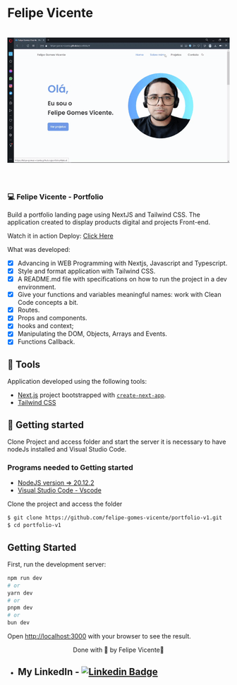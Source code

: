 # Felipe Vicente

<h1 align="center">
    <img alt="Gif of the finished project Felipe Vicente" title="gif" src="./public/portfolio.gif" />
</h1>

<br>

### 💻 Felipe Vicente - Portfolio

Build a portfolio landing page using NextJS and Tailwind CSS. 
The application created to display products digital and projects Front-end.

Watch it in action Deploy: [Click Here](https://felipe-gomes-vicente.github.io/portfolio-v1/)

What was developed:

- [x] Advancing in WEB Programming with Nextjs, Javascript and Typescript.
- [x] Style and format application with Tailwind CSS.
- [x] A README.md file with specifications on how to run the project in a dev environment.
- [x]  Give your functions and variables meaningful names: work with Clean Code concepts a bit.
- [x]  Routes.
- [x]  Props and components.
- [x]  hooks and context;
- [x]  Manipulating the DOM, Objects, Arrays and Events.
- [x]  Functions Callback.

## 🧪 Tools

Application developed using the following tools:

- [Next.js](https://nextjs.org/) project bootstrapped with [`create-next-app`](https://github.com/vercel/next.js/tree/canary/packages/create-next-app).
- [Tailwind CSS](https://tailwindcss.com/)

## 🚀 Getting started

Clone Project and access folder and start the server it is necessary to have nodeJs
installed and Visual Studio Code.

### Programs needed to Getting started

- [NodeJS version => 20.12.2](https://nodejs.org/en/)
- [Visual Studio Code - Vscode](https://code.visualstudio.com/)

Clone the project and access the folder

```bash
$ git clone https://github.com/felipe-gomes-vicente/portfolio-v1.git
$ cd portfolio-v1
```

## Getting Started

First, run the development server:

```bash
npm run dev
# or
yarn dev
# or
pnpm dev
# or
bun dev
```

Open [http://localhost:3000](http://localhost:3000) with your browser to see the result.


<p align="center">Done with 💜 by Felipe Vicente👋</p>

- ## My LinkedIn - [![Linkedin Badge](https://img.shields.io/badge/-FelipeVicente-blue?style=flat-square&logo=Linkedin&logoColor=white&link=https://www.linkedin.com/in/felipe-gomes-vicente/)](https://www.linkedin.com/in/felipe-gomes-vicente/)